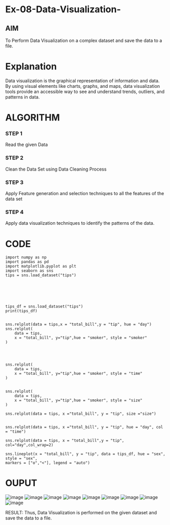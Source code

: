 # Ex-08-Data-Visualization-

## AIM
To Perform Data Visualization on a complex dataset and save the data to a file. 

# Explanation
Data visualization is the graphical representation of information and data. By using visual elements like charts, graphs, and maps, data visualization tools provide an accessible way to see and understand trends, outliers, and patterns in data.

# ALGORITHM
### STEP 1
Read the given Data
### STEP 2
Clean the Data Set using Data Cleaning Process
### STEP 3
Apply Feature generation and selection techniques to all the features of the data set
### STEP 4
Apply data visualization techniques to identify the patterns of the data.


# CODE
```
import numpy as np
import pandas as pd
import matplotlib.pyplot as plt
import seaborn as sns
tips = sns.load_dataset("tips")






tips_df = sns.load_dataset("tips")
print(tips_df)


sns.relplot(data = tips,x = "total_bill",y = "tip", hue = "day")
sns.relplot(
    data = tips,
    x = "total_bill", y="tip",hue = "smoker", style = "smoker"
)




sns.relplot(
    data = tips,
    x = "total_bill", y="tip",hue = "smoker", style = "time"
)


sns.relplot(
    data = tips,
    x = "total_bill", y="tip",hue = "smoker", style = "size"
)

sns.relplot(data = tips, x ="total_bill", y = "tip", size ="size")


sns.relplot(data = tips, x ="total_bill", y = "tip", hue = "day", col = "time")

sns.relplot(data = tips, x = "total_bill",y = "tip", col="day",col_wrap=2)

sns.lineplot(x = "total_bill", y = "tip", data = tips_df, hue = "sex",
style = "sex",
markers = ["o","<"], legend = "auto")
```
# OUPUT
![image](https://github.com/VaishaliBalamurugan22008813/Ex-08-Data-Visualization_1/assets/119390134/9524e647-aa67-4c55-8d7f-1f70a7399afc)
![image](https://github.com/VaishaliBalamurugan22008813/Ex-08-Data-Visualization_1/assets/119390134/28b59057-3a9c-416f-86f3-e85fc3dab66e)
![image](https://github.com/VaishaliBalamurugan22008813/Ex-08-Data-Visualization_1/assets/119390134/6e1de46f-4f56-4f6c-a33b-a71f7eada11a)
![image](https://github.com/VaishaliBalamurugan22008813/Ex-08-Data-Visualization_1/assets/119390134/6f87402d-b8b1-45fa-a411-ebbf85305768)
![image](https://github.com/VaishaliBalamurugan22008813/Ex-08-Data-Visualization_1/assets/119390134/9d9e32f8-9746-4a5c-83a6-2525899ba0c3)
![image](https://github.com/VaishaliBalamurugan22008813/Ex-08-Data-Visualization_1/assets/119390134/aa17744f-ae24-4101-9e83-29108aab42cb)
![image](https://github.com/VaishaliBalamurugan22008813/Ex-08-Data-Visualization_1/assets/119390134/deb25519-23d9-4002-8b2b-1ccc563c08d7)
![image](https://github.com/VaishaliBalamurugan22008813/Ex-08-Data-Visualization_1/assets/119390134/f94b6128-06bd-48ce-812a-638466d96e74)
![image](https://github.com/VaishaliBalamurugan22008813/Ex-08-Data-Visualization_1/assets/119390134/37fd4d78-be84-441e-813a-96524d10b4c9)

RESULT:
Thus, Data Visualization is performed on the given dataset and save the data to a file.
